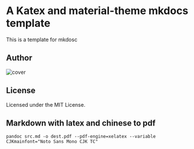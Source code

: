 # A Katex and material-theme mkdocs template

This is a template for mkdosc

## Author

![cover](./assets/cover.jpeg)

## License

Licensed under the MIT License.

## Markdown with latex and chinese to pdf

```shell
pandoc src.md -o dest.pdf --pdf-engine=xelatex --variable CJKmainfont="Noto Sans Mono CJK TC"
```
